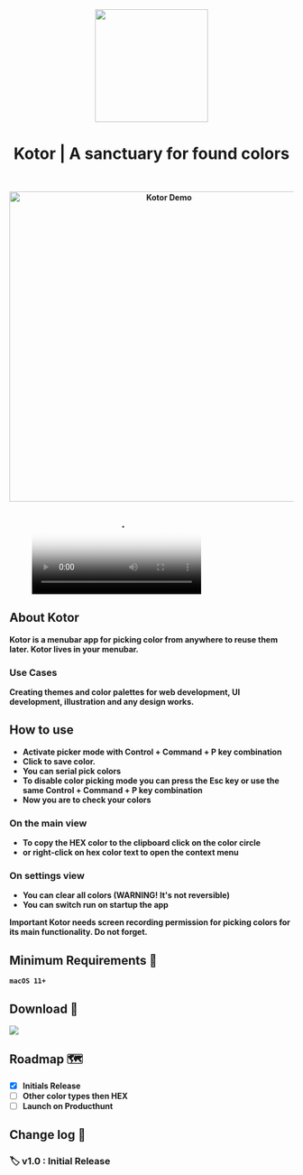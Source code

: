 <div align="center">
	<img src="https://i.imgur.com/BfOkcBs.png" width="200" height="200" />
	<h1><strong>Kotor | A sanctuary for found colors </h1>
	

</div>
<br>

<p align="center">
<a href="https://apps.apple.com/us/app/kotor/id1626508161" target="_blank">
    <img
      src="https://i.imgur.com/pVpbEwU.gif"
      height="550"
      alt="Kotor Demo"
      title="Kotor | A sanctuary for found colors a"
    /></a>

	
	
  </p>
 <figure class="video_container"><video controls="true" allowfullscreen="true" poster="https://i.imgur.com/GE3xUqD.jpg"><source src="https://i.imgur.com/pVpbEwU.mp4" type="video/mp4"></video></figure>

## About Kotor

Kotor is a menubar app for picking color from anywhere to reuse them later. Kotor lives in your menubar.

### Use Cases

Creating themes and color palettes for web development, UI development, illustration and any design works.

## How to use
- Activate picker mode with Control + Command + P key combination
- Click to save color. 
- You can serial pick colors
- To disable color picking mode you can press the Esc key or use the same Control + Command + P key combination
- Now you are to check your colors

### On the main view
- To copy the HEX color to the clipboard click on the color circle
- or right-click on hex color text to open the context menu

### On settings view
- You can clear all colors (WARNING! It's not reversible)
- You can switch run on startup the app


Important
Kotor needs screen recording permission for picking colors for its main functionality. Do not forget.


## Minimum Requirements 🤔

`macOS 11+`

## Download 🚀

[![](https://linkmaker.itunes.apple.com/assets/shared/badges/en-us/macappstore-lrg.svg)](https://apps.apple.com/us/app/kotor/id1626508161)

## Roadmap 🗺

- [X] Initials Release
- [ ] Other color types then HEX
- [ ] Launch on Producthunt 

## Change log 🧠

### 🏷 v1.0 : Initial Release

	
